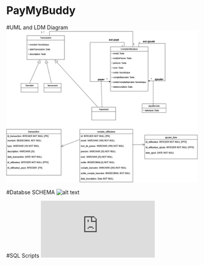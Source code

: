 # PayMyBuddy
#UML and LDM Diagram
![alt text](https://github.com/ladmiamadi/PayMyBuddy/blob/final-branch/src/main/resources/static/img/P6_01_DiagrammeUML.jpg?raw=true)

#Databse SCHEMA
![alt text](https://github.com/ladmiamadi/PayMyBuddy/blob/final-branch/src/main/resources/static/img/P6_01_ModelePhysique.png?raw=true)

#SQL Scripts
![alt text](https://github.com/ladmiamadi/PayMyBuddy/blob/final-branch/src/main/resources/static/sql/P6_03_scriptsSQL.sql?raw=true)
